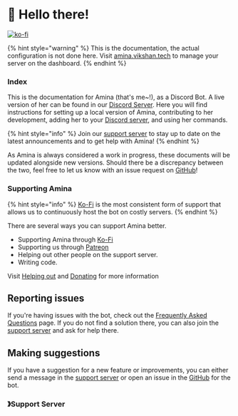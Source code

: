 # 👋 Hello there!

[![ko-fi](https://ko-fi.com/img/githubbutton\_sm.svg)](https://ko-fi.com/vikshan)

{% hint style="warning" %}
This is the documentation, the actual configuration is not done here. Visit [amina.vikshan.tech](https://amina.vikshan.tech/) to manage your server on the dashboard.
{% endhint %}

### Index

This is the documentation for Amina (that's me\~!), as a Discord Bot. A live version of her can be found in our [Discord Server](https://discord.gg/uMgS9evnmv). Here you will find instructions for setting up a local version of Amina, contributing to her development, adding her to your [Discord server](https://discord.gg/uMgS9evnmv), and using her commands.

{% hint style="info" %}
Join our [support server](https://discord.gg/uMgS9evnmv) to stay up to date on the latest announcements and to get help with Amina!
{% endhint %}

As Amina is always considered a work in progress, these documents will be updated alongside new versions. Should there be a discrepancy between the two, feel free to let us know with an issue request on [GitHub](https://github.com/vixshan/amina)!

### Supporting Amina

{% hint style="info" %}
[Ko-Fi](https://ko-fi.com/vikshan) is the most consistent form of support that allows us to continuously host the bot on costly servers.
{% endhint %}

There are several ways you can support Amina better.

* Supporting Amina through [Ko-Fi](https://ko-fi.com/vikshan)
* Supporting us through [Patreon](https://patreon.com/vikshan)
* Helping out other people on the support server.
* Writing code.

Visit [Helping out](amina/about/helping-out.md) and [Donating](amina/about/donating.md) for more information

## Reporting issues

If you're having issues with the bot, check out the [Frequent](broken-reference/)[ly Asked Questions](others/faq.md) page. If you do not find a solution there, you can also join the [support server](https://discord.gg/uMgS9evnmv) and ask for help there.

## Making suggestions

If you have a suggestion for a new feature or improvements, you can either send a message in the [support server](https://discord.gg/uMgS9evnmv) or open an issue in the [GitHub](https://github.com/vixshan/amina/issues) for the bot.

### <img src="https://cdn.discordapp.com/emojis/1036083490292244493.png" alt="" data-size="line">》Support Server

<figure><img src="https://invidget.switchblade.xyz/uMgS9evnmv" alt=""><figcaption></figcaption></figure>